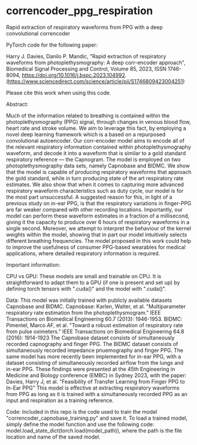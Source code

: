 # correncoder_ppg_respiration
Rapid extraction of respiratory waveforms from PPG with a deep convolutional correncoder 

PyTorch code for the following paper:

Harry J. Davies, Danilo P. Mandic, "Rapid extraction of respiratory waveforms from photoplethysmography: A deep corr-encoder approach",
Biomedical Signal Processing and Control, Volume 85, 2023,
ISSN 1746-8094, https://doi.org/10.1016/j.bspc.2023.104992.
(https://www.sciencedirect.com/science/article/pii/S1746809423004251)

Please cite this work when using this code.

Abstract:

Much of the information related to breathing is contained within the photoplethysmography (PPG) signal, through changes in venous blood flow, heart rate and stroke volume. We aim to leverage this fact, by employing a novel deep learning framework which is a based on a repurposed convolutional autoencoder. Our corr-encoder model aims to encode all of the relevant respiratory information contained within photoplethysmography waveform, and decode it into a waveform that is similar to a gold standard respiratory reference — the Capnogram. The model is employed on two photoplethysmography data sets, namely Capnobase and BIDMC. We show that the model is capable of producing respiratory waveforms that approach the gold standard, while in turn producing state of the art respiratory rate estimates. We also show that when it comes to capturing more advanced respiratory waveform characteristics such as duty cycle, our model is for the most part unsuccessful. A suggested reason for this, in light of a previous study on in-ear PPG, is that the respiratory variations in finger-PPG are far weaker compared with other recording locations. Importantly, our model can perform these waveform estimates in a fraction of a millisecond, giving it the capacity to produce over 6 hours of respiratory waveforms in a single second. Moreover, we attempt to interpret the behaviour of the kernel weights within the model, showing that in part our model intuitively selects different breathing frequencies. The model proposed in this work could help to improve the usefulness of consumer PPG-based wearables for medical applications, where detailed respiratory information is required.

Important information:

CPU vs GPU:
These models are small and trainable on CPU. It is straightforward to adapt them to a GPU (if one is present and set up) by defining torch tensors with ".cuda()" and the model with ".cuda()".

Data:
This model was initially trained with publicly available datasets Capnobase and BIDMC.
Capnobase: Karlen, Walter, et al. "Multiparameter respiratory rate estimation from the photoplethysmogram." IEEE Transactions on Biomedical Engineering 60.7 (2013): 1946-1953.
BIDMC: Pimentel, Marco AF, et al. "Toward a robust estimation of respiratory rate from pulse oximeters." IEEE Transactions on Biomedical Engineering 64.8 (2016): 1914-1923
The Capnobase dataset consists of simultaneously recorded capnography and finger PPG. The BIDMC dataset consists of simultaneously recorded impedance pnuemography and finger PPG.
The same model has more recently been implemented for in-ear PPG, with a dataset consisting of simultaneously recorded airflow from the lungs and in-ear PPG. These findings were presented at the 45th Engineering in Medicine and Biology conference (EMBC) in Sydney 2023, with the paper: Davies, Harry J, et al. "Feasibility of Transfer Learning from Finger PPG to In-Ear PPG"
This model is effective at extracting respiratory waveforms from PPG as long as it is trained with a simultaneously recorded PPG as an input and respiration as a training reference.

Code:
Included in this repo is the code used to train the model "correncoder_capnobase_training.py" and save it.
To load a trained model, simply define the model function and use the following code: model.load_state_dict(torch.load(model_path)), where the path is the file location and name of the saved model.

